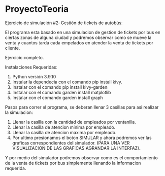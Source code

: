 # ProyectoTeoria

Ejercicio de simulación #2: Gestión de tickets de autobús:

El programa esta basado en una simulacion de gestion de tickets por bus en ciertas zonas de alguna ciudad y podremos observar como se mueve la venta y cuantos tarda cada empelados en atender la venta de tickets por cliente.

Ejercicio completo.

Instalaciones Requeridas: 
1. Python versión 3.9.10
2. Instalar la dependecia con el comando pip install kivy.
3. Instalar con el comando pip install kivy-garden
4. Instalar con el comando garden install matplotlib
5. Instalar con el comando garden install graph

Pasos para correr el programa, se deberan llenar 3 casillas para asi realizar la simulacion: 

1. Llenar la casilla con la cantidad de empleados por ventanilla.
2. Llenar la casilla de atencion minima por empleado.
3. Llenar la casilla de atencion maxima por empleado.
4. Por ultimo presionamos el boton SIMULAR y ahora podremos ver las graficas correspondientes del simulador. (PARA UNA VER VISUALIZACION DE LAS GRAFICAS AGRANDAR LA INTERFAZ).

Y por medio del simulador podremos observar como es el comportamiento de la venta de tickets por bus simplemente llenando la informacion requerida.
